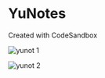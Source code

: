 # YuNotes
Created with CodeSandbox

![yunot 1](https://user-images.githubusercontent.com/114661886/208912844-9b1e64ac-79e7-4cd4-a8c0-f771e13a6e5e.png)

![yunot 2](https://user-images.githubusercontent.com/114661886/208912863-bc64abd1-fba1-4a79-8fb2-4142e5258521.png)
